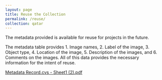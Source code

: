 ```yaml
---
layout: page
title: Reuse the Collection
permalink: /reuse/
collection: qatar
---
```

The metadata provided is available for reuse for projects in the future. 

The metadata table provides 1. Image names, 2. Label of the image, 3. Object type, 4. Location of the image, 5. Description of the images, and 6. Comments on the images. All of this data provides the necessary information for the intent of reuse.

[Metadata Record.cvs - Sheet1 (2).pdf](https://github.com/lianfong/Divisions/files/11323384/Metadata.Record.cvs.-.Sheet1.2.pdf)
